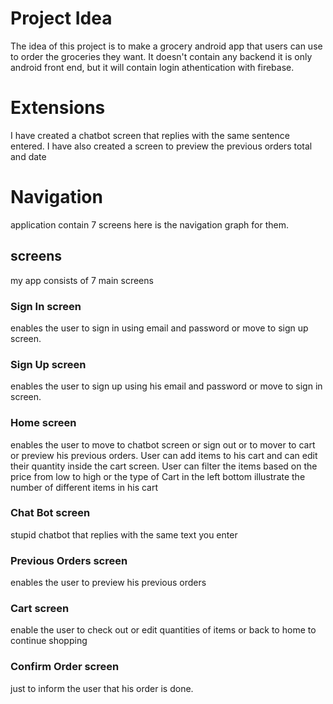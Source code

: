 # Project Idea

The idea of this project is to make a grocery android app that users can use to order the groceries they want. It doesn't contain any backend it is only android front end, but it will contain login athentication with firebase.

# Extensions
I have created a chatbot screen that replies with the same sentence entered.
I have also created a screen to preview the previous orders total and date


# Navigation
application contain 7 screens here is the navigation graph for them.


## screens
my app consists of 7 main screens

### Sign In screen
enables the user to sign in using email and password or move to sign up screen.



### Sign Up screen
enables the user to sign up using his email and password or move to sign in screen.


### Home screen
enables the user to move to chatbot screen or sign out or to mover to cart or preview his previous orders. User can add items to his cart and can edit their quantity inside the cart screen. User can filter the items based on the price from low to high or the type of  Cart in the left bottom illustrate the number of different items in his cart


### Chat Bot screen
stupid chatbot that replies with the same text you enter


### Previous Orders screen
enables the user to preview his previous orders


### Cart screen
enable the user to check out or edit quantities of items or back to home to continue shopping


### Confirm Order screen
just to inform the user that his order is done.
